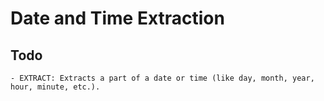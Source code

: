 # Date and Time Extraction

## Todo

    - EXTRACT: Extracts a part of a date or time (like day, month, year, hour, minute, etc.).
